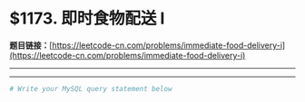 # $1173. 即时食物配送 I

**题目链接：**[https://leetcode-cn.com/problems/immediate-food-delivery-i](https://leetcode-cn.com/problems/immediate-food-delivery-i)

---

<Cards card="leetcode_1173_immediate-food-delivery-i"></Cards>

---

```sh
# Write your MySQL query statement below
```